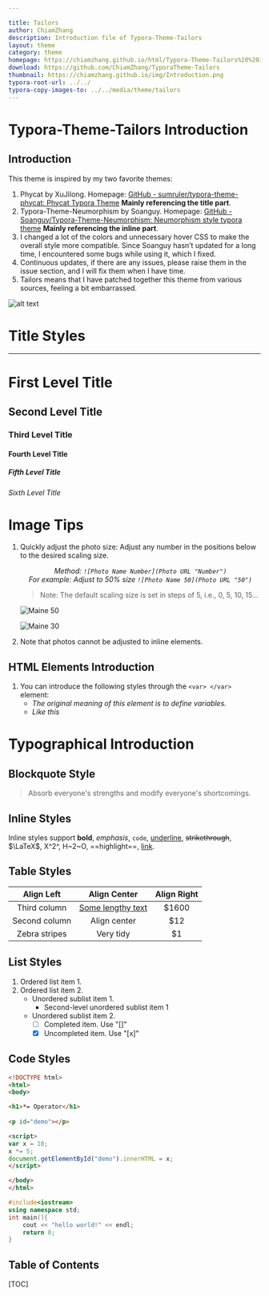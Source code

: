 ```yaml
---

title: Tailors
author: ChiamZhang
description: Introduction file of Typora-Theme-Tailors
layout: theme
category: theme
homepage: https://chiamzhang.github.io/html/Typora-Theme-Tailors%20%20Introduction.html
download: https://github.com/ChiamZhang/TyporaTheme-Tailors
thumbnail: https://chiamzhang.github.io/img/Introduction.png
typora-root-url: ../../
typora-copy-images-to: ../../media/theme/tailors
---
```


# Typora-Theme-Tailors  Introduction

## Introduction

This theme is inspired by my two favorite themes:

1. Phycat by XuJilong. Homepage: [GitHub - sumruler/typora-theme-phycat: Phycat Typora Theme](https://github.com/sumruler/typora-theme-phycat) **Mainly referencing the title part**.
2. Typora-Theme-Neumorphism by Soanguy. Homepage: [GitHub - Soanguy/Typora-Theme-Neumorphism: Neumorphism style typora theme](https://github.com/Soanguy/Typora-Theme-Neumorphism) **Mainly referencing the inline part**.
3. I changed a lot of the colors and unnecessary hover CSS to make the overall style more compatible. Since Soanguy hasn’t updated for a long time, I encountered some bugs while using it, which I fixed.
4. Continuous updates, if there are any issues, please raise them in the issue section, and I will fix them when I have time.
5. Tailors means that I have patched together this theme from various sources, feeling a bit embarrassed.

![alt text](https://chiamzhang.github.io/img/Introduction.png)

# Title Styles

---

# First Level Title

## Second Level Title

### Third Level Title

#### Fourth Level Title

##### Fifth Level Title

###### Sixth Level Title

# Image Tips

1. Quickly adjust the photo size: Adjust any number in the positions below to the desired scaling size.

    <center><var>Method: <code>![Photo Name Number](Photo URL "Number")</code> </var></center> 

    <center><var>For example: Adjust to 50% size <code>![Photo Name 50](Photo URL "50")</code> </var></center> 

    > Note: The default scaling size is set in steps of 5, i.e., 0, 5, 10, 15...

    ![Maine 50](https://img2.baidu.com/it/u=3012984283,879707191&fm=253&fmt=auto&app=138&f=JPEG?w=800&h=1200)

    ![Maine 30](https://img2.baidu.com/it/u=3012984283,879707191&fm=253&fmt=auto&app=138&f=JPEG?w=800&h=1200)

1. Note that photos cannot be adjusted to inline elements.

## HTML Elements Introduction

1. You can introduce the following styles through the `<var> </var>` element:
   - <var> The original meaning of this element is to define variables.</var>
   - <var> Like this</var>

# Typographical Introduction

## Blockquote Style

> Absorb everyone's strengths and modify everyone's shortcomings.

## Inline Styles

Inline styles support **bold**, *emphasis*, `code`, <u>underline</u>, ~~strikethrough~~, $\LaTeX$, X^2^, H~2~O, ==highlight==, [link](https://typora.io).

## Table Styles

|  Align Left   |       Align Center       | Align Right |
| :-----------: | :----------------------: | :---------: |
| Third column  | <u>Some lengthy text</u> |    $1600    |
| Second column |       Align center       |     $12     |
| Zebra stripes |        Very tidy         |     $1      |

## List Styles

1. Ordered list item 1.
2. Ordered list item 2.
   + Unordered sublist item 1.
     + Second-level unordered sublist item 1
   + Unordered sublist item 2.
     + [ ] Completed item. Use "[]"
     + [x] Uncompleted item. Use "[x]"

## Code Styles

```html
<!DOCTYPE html>
<html>
<body>

<h1>*= Operator</h1>
  
<p id="demo"></p>

<script>
var x = 10;
x *= 5;
document.getElementById("demo").innerHTML = x;
</script>

</body>
</html>
```

```cpp
#include<iostream>
using namespace std;
int main(){
    cout << "hello world!" << endl;
    return 0;
}
```

## Table of Contents

[TOC]